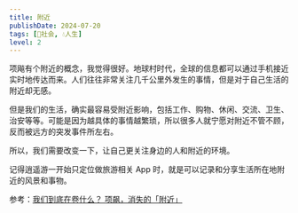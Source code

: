 ```yaml
---
title: 附近
publishDate: 2024-07-20
tags: [👫社会, 💧人生]
level: 2
---
```


项飚有个附近的概念，我觉得很好。地球村时代，全球的信息都可以通过手机接近实时地传达而来。人们往往非常关注几千公里外发生的事情，但是对于自己生活的附近却无感。

但是我们的生活，确实最容易受附近影响，包括工作、购物、休闲、交流、卫生、治安等等。可能是因为越具体的事情越繁琐，所以很多人就宁愿对附近不管不顾，反而被远方的突发事件所左右。

所以，我们需要改变一下，让自己更关注身边的人和附近的环境。

记得逍遥游一开始只定位做旅游相关 App 时，就是可以记录和分享生活所在地附近的风景和事物。

参考：[我们到底在卷什么？ 项飙，消失的「附近」](https://www.bilibili.com/video/BV1BD421j7pL/)

